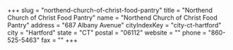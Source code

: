 +++
slug = "northend-church-of-christ-food-pantry"
title = "Northend Church of Christ Food Pantry"
name = "Northend Church of Christ Food Pantry"
address = "687 Albany Avenue"
cityIndexKey = "city-ct-hartford"
city = "Hartford"
state = "CT"
postal = "06112"
website = ""
phone = "860-525-5463"
fax = ""
+++
